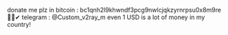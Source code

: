  donate me plz in bitcoin : bc1qnh2l9khwndf3pcg9nwlcjqkzyrnrpsu0x8m9re🎁😊✔
 telegram : @Custom_v2ray_m
 even 1 USD is a lot of money in my country!
